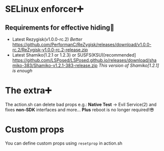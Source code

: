 # SELinux enforcer➕️
## Requirements for effective hiding🫥
- Latest Rezygisk(v1.0.0-rc.2) *Better*
https://github.com/PerformanC/ReZygisk/releases/download/v1.0.0-rc.2/ReZygisk-v1.0.0-rc.2-release.zip
- Latest Shamiko(1.2.1 or 1.2.3) or SUSFS(KSU)[recommended]
https://github.com/LSPosed/LSPosed.github.io/releases/download/shamiko-383/Shamiko-v1.2.1-383-release.zip
*This version of Shamiko[1.2.1] is enough*
# The extra➕️
The action.sh can delete bad props
e.g.: **Native Test** -> Evil Service(2)
and fixes **non-SDK** interfaces and more...
**Plus** reboot is no longer required!😎
# Custom props
You can define custom props using `resetprop` in action.sh
